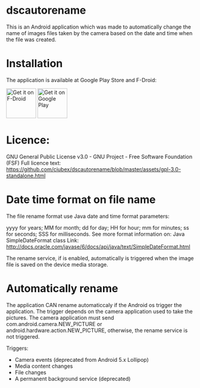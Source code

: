 # dscautorename
This is an Android application which was made to automatically change the name of images files taken by the camera based on the date and time when the file was created.

# Installation
The application is available at Google Play Store and F-Droid:

<a href="https://f-droid.org/packages/ro.ciubex.dscautorename/" target="_blank">
<img src="https://f-droid.org/badge/get-it-on.png" alt="Get it on F-Droid" height="80"/></a>
<a href="https://play.google.com/store/apps/details?id=ro.ciubex.dscautorename" target="_blank">
<img src="https://play.google.com/intl/en_us/badges/images/generic/en-play-badge.png" alt="Get it on Google Play" height="80"/></a>

# Licence:
GNU General Public License v3.0 - GNU Project - Free Software Foundation (FSF)
Full licence text: https://github.com/ciubex/dscautorename/blob/master/assets/gpl-3.0-standalone.html

# Date time format on file name
The file rename format use Java date and time format parameters:

yyyy for years;
MM for month;
dd for day;
HH for hour;
mm for minutes;
ss for seconds;
SSS for milliseconds.
See more format information on: Java SimpleDateFormat class
Link: http://docs.oracle.com/javase/6/docs/api/java/text/SimpleDateFormat.html

The rename service, if is enabled, automatically is triggered when the image file is saved on the device media storage.

# Automatically rename
The application CAN rename automaticcaly if the Android os trigger the application.
The trigger depends on the camera application used to take the pictures. The camera application must send com.android.camera.NEW_PICTURE or android.hardware.action.NEW_PICTURE, otherwise, the rename service is not triggered.

Triggers:
- Camera events (deprecated from Android 5.x Lollipop)
- Media content changes
- File changes
- A permanent background service (deprecated)

